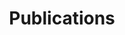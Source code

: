 ---
layout: archive
title: "Publications"
redirect_from: "/publications/"
redirect_to: "https://scholar.google.com/citations?user=LZ_oKFEAAAAJ&hl=en"
author_profile: true
---